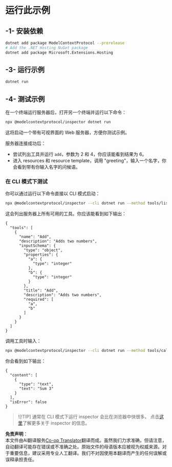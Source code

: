 <!--
CO_OP_TRANSLATOR_METADATA:
{
  "original_hash": "d1954cd45a2563dfea43bfe48cccb0c8",
  "translation_date": "2025-05-16T15:11:35+00:00",
  "source_file": "03-GettingStarted/01-first-server/solution/dotnet/README.md",
  "language_code": "zh"
}
-->
# 运行此示例

## -1- 安装依赖

```bash
dotnet add package ModelContextProtocol --prerelease
# Add the .NET Hosting NuGet package
dotnet add package Microsoft.Extensions.Hosting
```

## -3- 运行示例

```bash
dotnet run
```

## -4- 测试示例

在一个终端运行服务器后，打开另一个终端并运行以下命令：

```bash
npx @modelcontextprotocol/inspector dotnet run
```

这将启动一个带有可视界面的 Web 服务器，方便你测试示例。

服务器连接成功后：

- 尝试列出工具并运行 `add`，参数为 2 和 4，你应该能看到结果为 6。
- 进入 resources 和 resource template，调用 "greeting"，输入一个名字，你会看到带有你输入名字的问候语。

### 在 CLI 模式下测试

你可以通过运行以下命令直接以 CLI 模式启动：

```bash
npx @modelcontextprotocol/inspector --cli dotnet run --method tools/list
```

这会列出服务器上所有可用的工具。你应该能看到如下输出：

```text
{
  "tools": [
    {
      "name": "Add",
      "description": "Adds two numbers",
      "inputSchema": {
        "type": "object",
        "properties": {
          "a": {
            "type": "integer"
          },
          "b": {
            "type": "integer"
          }
        },
        "title": "Add",
        "description": "Adds two numbers",
        "required": [
          "a",
          "b"
        ]
      }
    }
  ]
}
```

调用工具时输入：

```bash
npx @modelcontextprotocol/inspector --cli dotnet run --method tools/call --tool-name Add --tool-arg a=1 --tool-arg b=2
```

你会看到如下输出：

```text
{
  "content": [
    {
      "type": "text",
      "text": "Sum 3"
    }
  ],
  "isError": false
}
```

> ![!TIP]
> 通常在 CLI 模式下运行 inspector 会比在浏览器中快很多。
> 点击[这里](https://github.com/modelcontextprotocol/inspector)了解更多关于 inspector 的信息。

**免责声明**：  
本文件由AI翻译服务[Co-op Translator](https://github.com/Azure/co-op-translator)翻译而成。虽然我们力求准确，但请注意，自动翻译可能存在错误或不准确之处。原始文件的母语版本应被视为权威来源。对于重要信息，建议采用专业人工翻译。我们不对因使用本翻译而产生的任何误解或误释承担责任。